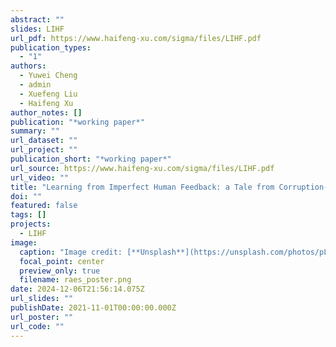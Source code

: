 ```yaml
---
abstract: ""
slides: LIHF
url_pdf: https://www.haifeng-xu.com/sigma/files/LIHF.pdf
publication_types:
  - "1"
authors:
  - Yuwei Cheng
  - admin
  - Xuefeng Liu
  - Haifeng Xu
author_notes: []
publication: "*working paper*"
summary: ""
url_dataset: ""
url_project: ""
publication_short: "*working paper*"
url_source: https://www.haifeng-xu.com/sigma/files/LIHF.pdf
url_video: ""
title: "Learning from Imperfect Human Feedback: a Tale from Corruption-Robust Dueling"
doi: ""
featured: false
tags: []
projects:
  - LIHF
image:
  caption: "Image credit: [**Unsplash**](https://unsplash.com/photos/pLCdAaMFLTE)"
  focal_point: center
  preview_only: true
  filename: raes_poster.png
date: 2024-12-06T21:56:14.075Z
url_slides: ""
publishDate: 2021-11-01T00:00:00.000Z
url_poster: ""
url_code: ""
---
```

